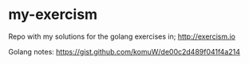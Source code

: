 # my-exercism

Repo with my solutions for the golang exercises in; http://exercism.io          

Golang notes: https://gist.github.com/komuW/de00c2d489f041f4a214
